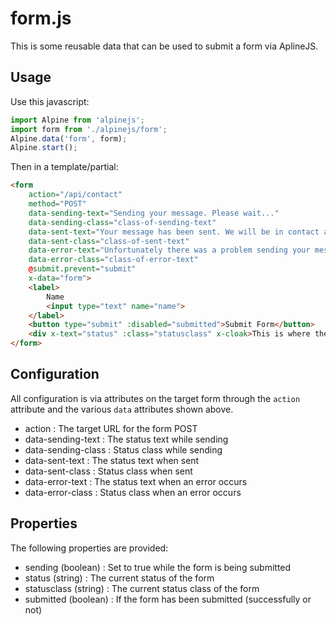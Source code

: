 # form.js

This is some reusable data that can be used to submit a form via AplineJS.

## Usage

Use this javascript:

```js
import Alpine from 'alpinejs';
import form from './alpinejs/form';
Alpine.data('form', form);
Alpine.start();
```

Then in a template/partial:

```html
<form
    action="/api/contact"
    method="POST"
    data-sending-text="Sending your message. Please wait..."
    data-sending-class="class-of-sending-text"
    data-sent-text="Your message has been sent. We will be in contact as soon as possible."
    data-sent-class="class-of-sent-text"
    data-error-text="Unfortunately there was a problem sending your message."
    data-error-class="class-of-error-text"
    @submit.prevent="submit"
    x-data="form">
    <label>
        Name
        <input type="text" name="name">
    </label>
    <button type="submit" :disabled="submitted">Submit Form</button>
    <div x-text="status" :class="statusclass" x-cloak>This is where the status is shown</div>
</form>
```

## Configuration

All configuration is via attributes on the target form through the `action` attribute and the various `data` attributes shown above.

* action : The target URL for the form POST
* data-sending-text : The status text while sending
* data-sending-class : Status class while sending
* data-sent-text : The status text when sent
* data-sent-class : Status class when sent
* data-error-text : The status text when an error occurs
* data-error-class : Status class when an error occurs

## Properties

The following properties are provided:

* sending (boolean) : Set to true while the form is being submitted
* status (string) : The current status of the form
* statusclass (string) : The current status class of the form
* submitted (boolean) : If the form has been submitted (successfully or not)
